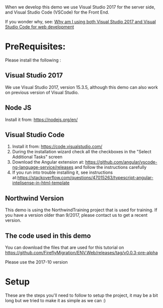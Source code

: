 ﻿
When we develop this demo we use Visual Studio 2017 for the server side, and Visual Studio Code (VSCode) for the Front End.

If you wonder why, see:
[Why am I using both Visual Studio 2017 and Visual Studio Code for web development](https://medium.com/@noam_11690/why-am-i-using-both-visual-studio-2017-and-visual-studio-code-for-web-development-7d7d71a40785)

# PreRequisites:
Please install the following :
## Visual Studio 2017
We use Visual Studio 2017, version 15.3.5, although this demo can also work on previous version of Visual Studio.

## Node JS
Install it from: https://nodejs.org/en/

## Visual Studio Code
1. Install it from: https://code.visualstudio.com/
2. During the installation wizard check all the checkboxes in the "Select Additional Tasks" screen
2. Download the Angular extension at: https://github.com/angular/vscode-ng-language-service/releases and follow the instructions carefully
3. If you run into trouble installing it, see instructions at:https://stackoverflow.com/questions/47015263/typescript-angular-intelisense-in-html-template 

## Northwind Version
This demo is using the NorthwindTraining project that is used for training.
If you have a version older than 9/2017, please contact us to get a recent version.


## The code used in this demo
You can download the files that are used for this tutorial on https://github.com/FireflyMigration/ENV.Web/releases/tag/v0.0.3-pre-alpha

Please use the 2017-10 version

# Setup
These are the steps you'll need to follow to setup the project, it may be a bit long but we tried to make it as simple as we can :)
